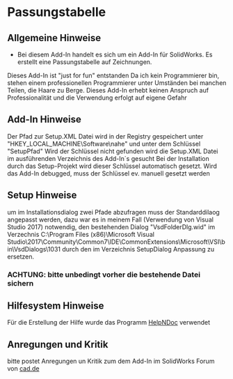 # Passungstabelle
## Allgemeine Hinweise
- Bei diesem Add-In handelt es sich um ein Add-In für SolidWorks.
Es erstellt eine Passungstabelle auf Zeichnungen.

Dieses Add-In ist "just for fun" entstanden
Da ich kein Programmierer bin, stehen einem professionellen Programmierer
unter Umständen bei manchen Teilen, die Haare zu Berge.
Dieses Add-In erhebt keinen Anspruch auf Professionalität und die Verwendung erfolgt auf eigene Gefahr

## Add-In Hinweise
Der Pfad zur Setup.XML Datei wird in der Registry gespeichert unter "HKEY_LOCAL_MACHINE\Software\nahe"
und unter dem Schlüssel "SetupPfad"
Wird der Schlüssel nicht gefunden wird die Setup.XML Datei im ausführenden Verzeichnis des Add-In´s gesucht
Bei der Installation durch das Setup-Projekt wird dieser Schlüssel automatisch gesetzt.
Wird das Add-In debugged, muss der Schlüssel ev. manuell gesetzt werden

## Setup Hinweise
um im Installationsdialog zwei Pfade abzufragen muss der Standarddilaog angepasst werden,
dazu war es in meinem Fall (Verwendung von Visual Studio 2017) notwendig, 
den bestehenden Dialog 
"VsdFolderDlg.wid"
im Verzechnis 
C:\Program Files (x86)\Microsoft Visual Studio\2017\Community\Common7\IDE\CommonExtensions\Microsoft\VSI\bin\VsdDialogs\1031
durch den im Verzeichnis
SetupDialog Anpassung
zu ersetzen.
### ACHTUNG: bitte unbedingt vorher die bestehende Datei sichern

## Hilfesystem Hinweise
Für die Erstellung der Hilfe wurde das Programm [HelpNDoc](https://www.helpndoc.com) verwendet

## Anregungen und Kritik
bitte postet Anregungen un Kritik zum dem Add-In
im SolidWorks Forum von [cad.de](https://ww3.cad.de/cgi-bin/ubb/forumdisplay.cgi?action=topics&number=2)


